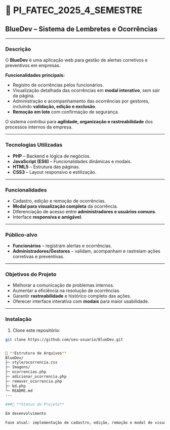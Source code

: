 # 📌 PI_FATEC_2025_4_SEMESTRE
## BlueDev – Sistema de Lembretes e Ocorrências

---

### **Descrição**

O **BlueDev** é uma aplicação web para gestão de alertas corretivos e preventivos em empresas.

**Funcionalidades principais:**

- Registro de ocorrências pelos funcionários.
- Visualização detalhada das ocorrências em **modal interativo**, sem sair da página.
- Administração e acompanhamento das ocorrências por gestores, incluindo **validação, edição e exclusão**.
- **Remoção em lote** com confirmação de segurança.

O sistema contribui para **agilidade, organização e rastreabilidade** dos processos internos da empresa.

---

### **Tecnologias Utilizadas**

- **PHP** – Backend e lógica de negócios.
- **JavaScript (ES6)** – Funcionalidades dinâmicas e modais.
- **HTML5** – Estrutura das páginas.
- **CSS3** – Layout responsivo e estilização.

---

### **Funcionalidades**

- Cadastro, edição e remoção de ocorrências.
- **Modal para visualização completa** da ocorrência.
- Diferenciação de acesso entre **administradores e usuários comuns**.
- Interface **responsiva e amigável**.

---

### **Público-alvo**

- **Funcionários** – registram alertas e ocorrências.
- **Administradores/Gestores** – validam, acompanham e rastreiam ações corretivas e preventivas.

---

### **Objetivos do Projeto**

- Melhorar a comunicação de problemas internos.
- Aumentar a eficiência na resolução de ocorrências.
- Garantir **rastreabilidade** e histórico completo das ações.
- Oferecer interface interativa com **modais** para maior usabilidade.

---

### **Instalação**

1. Clone este repositório:
```bash
git clone https://github.com/seu-usuario/BlueDev.git


📂 **Estrutura de Arquivos**
BlueDev/
├─ style/ocorrencia.css
├─ Imagens/
├─ ocorrencias.php
├─ adicionar_ocorrencia.php
├─ remover_ocorrencia.php
├─ bd.php
└─ README.md
---

###📌 **Status do Projeto**

Em desenvolvimento

Fase atual: implementação de cadastro, edição, remoção e modal de visualização de ocorrências.
